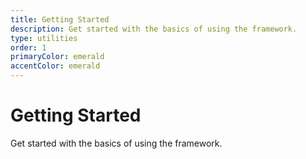 ```yaml
---
title: Getting Started
description: Get started with the basics of using the framework.
type: utilities
order: 1
primaryColor: emerald
accentColor: emerald
---
```


# Getting Started

Get started with the basics of using the framework.
